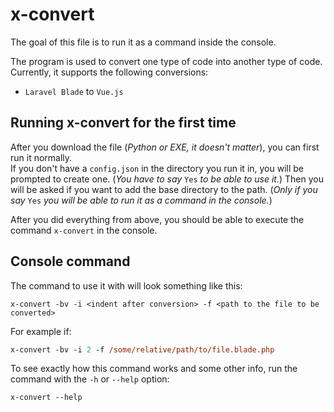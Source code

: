 # x-convert
The goal of this file is to run it as a command inside the console.

The program is used to convert one type of code into another type of code. Currently, it supports the following conversions:
* `Laravel Blade` to `Vue.js`


## Running x-convert for the first time

After you download the file (*Python or EXE, it doesn't matter*), you can first run it normally.<br>
If you don't have a `config.json` in the directory you run it in, you will be prompted to create one. (*You have to say* `Yes` *to be able to use it.*)
Then you will be asked if you want to add the base directory to the path. (*Only if you say* `Yes` *you will be able to run it as a command in the console.*)

After you did everything from above, you should be able to execute the command `x-convert` in the console.

## Console command

The command to use it with will look something like this:
```gas
x-convert -bv -i <indent after conversion> -f <path to the file to be converted>
```

For example if:
```ps
x-convert -bv -i 2 -f /some/relative/path/to/file.blade.php
```

To see exactly how this command works and some other info, run the command with the `-h` or `--help` option:
```ps
x-convert --help
```
